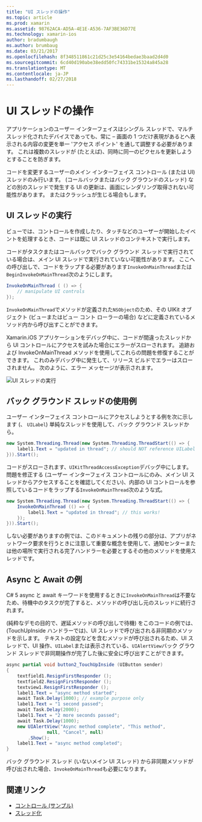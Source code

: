 ```yaml
---
title: "UI スレッドの操作"
ms.topic: article
ms.prod: xamarin
ms.assetid: 98762ACA-AD5A-4E1E-A536-7AF3BE36D77E
ms.technology: xamarin-ios
author: bradumbaugh
ms.author: brumbaug
ms.date: 03/21/2017
ms.openlocfilehash: 8f348511861c21d25c3e54164bedae3baad2d4d0
ms.sourcegitcommit: 6cd40d190abe38edd50fc74331be15324a845a28
ms.translationtype: MT
ms.contentlocale: ja-JP
ms.lasthandoff: 02/27/2018
---
```

# <a name="working-with-the-ui-thread"></a>UI スレッドの操作

アプリケーションのユーザー インターフェイスはシングル スレッドで、マルチ スレッド化されたデバイスであっても、常に – 画面の 1 つだけ表現があるとへ表示される内容の変更を単一 'アクセス ポイント' を通して調整する必要があります。 これは複数のスレッドが (たとえば)、同時に同一のピクセルを更新しようとすることを防ぎます。

コードを変更するユーザーのメイン インターフェイス コントロール (または UI) スレッドのみ行います。 (コールバックまたはバック グラウンドのスレッド) などの別のスレッドで発生する UI の更新は、画面にレンダリング取得されない可能性があります。 またはクラッシュが生じる場合もします。

## <a name="ui-thread-execution"></a>UI スレッドの実行

ビューでは、コントロールを作成したり、タッチなどのユーザーが開始したイベントを処理するとき、コードは既に UI スレッドのコンテキストで実行します。

コードがタスクまたはコールバックでバック グラウンド スレッドで実行されている場合は、メイン UI スレッドで実行されていない可能性があります。 ここへの呼び出しで、コードをラップする必要があります`InvokeOnMainThread`または`BeginInvokeOnMainThread`次のようにします。

```csharp
InvokeOnMainThread ( () => {
    // manipulate UI controls
});
```

`InvokeOnMainThread`でメソッドが定義された`NSObject`のため、その UIKit オブジェクト (ビューまたはビュー コント ローラーの場合) などに定義されているメソッド内から呼び出すことができます。

Xamarin.iOS アプリケーションをデバッグ中に、コードが間違ったスレッドから UI コントロールにアクセスを試みた場合にエラーがスローされます。 追跡および InvokeOnMainThread メソッドを使用してこれらの問題を修復することができます。 これのみデバッグ中に発生して、リリース ビルドでエラーはスローされません。 次のように、エラー メッセージが表示されます。

 ![](ui-thread-images/image10.png "UI スレッドの実行")

 <a name="Background_Thread_Example" />


## <a name="background-thread-example"></a>バック グラウンド スレッドの使用例

ユーザー インターフェイス コントロールにアクセスしようとする例を次に示します (、 `UILabel`) 単純なスレッドを使用して、バック グラウンド スレッドから。

```csharp
new System.Threading.Thread(new System.Threading.ThreadStart(() => {
    label1.Text = "updated in thread"; // should NOT reference UILabel on background thread!
})).Start();
```

コードがスローされます、`UIKitThreadAccessException`デバッグ中にします。 問題を修正する (ユーザー インターフェイス コントロールにのみ、メイン UI スレッドからアクセスすることを確認してください)、内部の UI コントロールを参照しているコードをラップする`InvokeOnMainThread`次のような式。

```csharp
new System.Threading.Thread(new System.Threading.ThreadStart(() => {
    InvokeOnMainThread (() => {
        label1.Text = "updated in thread"; // this works!
    });
})).Start();
```

しない必要がありますの例では、このドキュメントの残りの部分は、アプリがネットワーク要求を行うときに注意して重要な概念を使用して、通知センターまたは他の場所で実行される完了ハンドラーを必要とするその他のメソッドを使用スレッドです。

 <a name="Async_Await_Example" />


## <a name="asyncawait-example"></a>Async と Await の例

C# 5 async と await キーワードを使用するときに`InvokeOnMainThread`は不要なため、待機中のタスクが完了すると、メソッドの呼び出し元のスレッドに続行されます。

(純粋なデモの目的で、遅延メソッドの呼び出しで待機) をこのコードの例では、(TouchUpInside ハンドラーでは)、UI スレッドで呼び出される非同期のメソッドを示します。 テキストの設定などを含むメソッドが呼び出されるため、UI スレッドで、UI 操作、`UILabel`または表示されている、`UIAlertView`バック グラウンド スレッドで非同期操作が完了した後に安全に呼び出すことができます。

```csharp
async partial void button2_TouchUpInside (UIButton sender)
{
    textfield1.ResignFirstResponder ();
    textfield2.ResignFirstResponder ();
    textview1.ResignFirstResponder ();
    label1.Text = "async method started";
    await Task.Delay(1000); // example purpose only
    label1.Text = "1 second passed";
    await Task.Delay(2000);
    label1.Text = "2 more seconds passed";
    await Task.Delay(1000);
    new UIAlertView("Async method complete", "This method", 
               null, "Cancel", null)
        .Show();
    label1.Text = "async method completed";
}
```

バック グラウンド スレッド (いないメイン UI スレッド) から非同期メソッドが呼び出された場合、`InvokeOnMainThread`も必要になります。


## <a name="related-links"></a>関連リンク

- [コントロール (サンプル)](https://developer.xamarin.com/samples/Controls/)
- [スレッド化](~/ios/app-fundamentals/threading.md)
